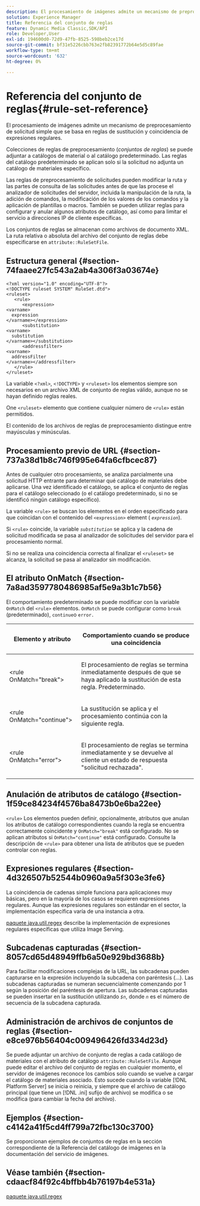 ```yaml
---
description: El procesamiento de imágenes admite un mecanismo de preprocesamiento de solicitud simple que se basa en reglas de sustitución y coincidencia de expresiones regulares.
solution: Experience Manager
title: Referencia del conjunto de reglas
feature: Dynamic Media Classic,SDK/API
role: Developer,User
exl-id: 194600d0-72d9-47fb-8525-598beb2ce17d
source-git-commit: bf31e5226cbb763e2fb82391772b64e5d5c89fae
workflow-type: tm+mt
source-wordcount: '632'
ht-degree: 0%

---
```


# Referencia del conjunto de reglas{#rule-set-reference}

El procesamiento de imágenes admite un mecanismo de preprocesamiento de solicitud simple que se basa en reglas de sustitución y coincidencia de expresiones regulares.

<!--<a id="section_F44601A65CE1451EAD0A449C66B773CC"></a>-->

Colecciones de reglas de preprocesamiento (*conjuntos de reglas*) se puede adjuntar a catálogos de material o al catálogo predeterminado. Las reglas del catálogo predeterminado se aplican solo si la solicitud no adjunta un catálogo de materiales específico.

Las reglas de preprocesamiento de solicitudes pueden modificar la ruta y las partes de consulta de las solicitudes antes de que las procese el analizador de solicitudes del servidor, incluida la manipulación de la ruta, la adición de comandos, la modificación de los valores de los comandos y la aplicación de plantillas o macros. También se pueden utilizar reglas para configurar y anular algunos atributos de catálogo, así como para limitar el servicio a direcciones IP de cliente específicas.

Los conjuntos de reglas se almacenan como archivos de documento XML. La ruta relativa o absoluta del archivo del conjunto de reglas debe especificarse en `attribute::RuleSetFile`.

## Estructura general {#section-74faaee27fc543a2ab4a306f3a03674e}

```
<?xml version="1.0" encoding="UTF-8"?>
<!DOCTYPE ruleset SYSTEM" RuleSet.dtd">
<ruleset>
   <rule>
      <expression>
<varname>
  expression
</varname></expression>
      <substitution>
<varname>
  substitution
</varname></substitution>
      <addressfilter>
<varname>
  addressFilter
</varname></addressfilter>
   </rule>
</ruleset>
```

La variable `<?xml>`, `<!DOCTYPE>` y `<ruleset>` los elementos siempre son necesarios en un archivo XML de conjunto de reglas válido, aunque no se hayan definido reglas reales.

One `<ruleset>` elemento que contiene cualquier número de `<rule>` están permitidos.

El contenido de los archivos de reglas de preprocesamiento distingue entre mayúsculas y minúsculas.

## Procesamiento previo de URL {#section-737a38d1b8c746f995e64fa6cfbcec87}

Antes de cualquier otro procesamiento, se analiza parcialmente una solicitud HTTP entrante para determinar qué catálogo de materiales debe aplicarse. Una vez identificado el catálogo, se aplica el conjunto de reglas para el catálogo seleccionado (o el catálogo predeterminado, si no se identificó ningún catálogo específico).

La variable `<rule>` se buscan los elementos en el orden especificado para que coincidan con el contenido del `<expression>` element ( *`expression`*).

Si `<rule>` coincide, la variable *`substitution`* se aplica y la cadena de solicitud modificada se pasa al analizador de solicitudes del servidor para el procesamiento normal.

Si no se realiza una coincidencia correcta al finalizar el `<ruleset>` se alcanza, la solicitud se pasa al analizador sin modificación.

## El atributo OnMatch {#section-7a8ad3597780486985af5e9a3b1c7b56}

El comportamiento predeterminado se puede modificar con la variable `OnMatch` del `<rule>` elementos. `OnMatch` se puede configurar como `break` (predeterminado), `continue`o `error.`

<table id="table_4CABF55B33854A128D5F326B31C6C397"> 
 <thead> 
  <tr> 
   <th colname="col1" class="entry"> <p>Elemento y atributo </p> </th> 
   <th colname="col2" class="entry"> <p>Comportamiento cuando se produce una coincidencia </p> </th> 
  </tr> 
 </thead>
 <tbody> 
  <tr> 
   <td colname="col1"> <p><span class="codeph"> &lt;rule OnMatch="break"&gt;</span> </p> </td> 
   <td colname="col2"> <p>El procesamiento de reglas se termina inmediatamente después de que se haya aplicado la sustitución de esta regla. Predeterminado. </p> </td> 
  </tr> 
  <tr> 
   <td colname="col1"> <p><span class="codeph"> &lt;rule OnMatch="continue"&gt;</span> </p> </td> 
   <td colname="col2"> <p>La sustitución se aplica y el procesamiento continúa con la siguiente regla. </p> </td> 
  </tr> 
  <tr> 
   <td colname="col1"> <p><span class="codeph"> &lt;rule OnMatch="error"&gt;</span> </p> </td> 
   <td colname="col2"> <p>El procesamiento de reglas se termina inmediatamente y se devuelve al cliente un estado de respuesta "solicitud rechazada". </p> </td> 
  </tr> 
 </tbody> 
</table>

## Anulación de atributos de catálogo {#section-1f59ce84234f4576ba8473b0e6ba22ee}

`<rule>` Los elementos pueden definir, opcionalmente, atributos que anulan los atributos de catálogo correspondientes cuando la regla se encuentra correctamente coincidente y `OnMatch="break"` está configurado. No se aplican atributos si `OnMatch="continue"` está configurado. Consulte la descripción de `<rule>` para obtener una lista de atributos que se pueden controlar con reglas.

## Expresiones regulares {#section-4d326507b52544b0960a9a5f303e3fe6}

La coincidencia de cadenas simple funciona para aplicaciones muy básicas, pero en la mayoría de los casos se requieren expresiones regulares. Aunque las expresiones regulares son estándar en el sector, la implementación específica varía de una instancia a otra.

[paquete java.util.regex](https://www2.cs.duke.edu/csed/java/jdk1.4.2/docs/api/) describe la implementación de expresiones regulares específicas que utiliza Image Serving.

## Subcadenas capturadas {#section-8057cd65d48949ffb6a50e929bd3688b}

Para facilitar modificaciones complejas de la URL, las subcadenas pueden capturarse en la expresión incluyendo la subcadena con paréntesis (...). Las subcadenas capturadas se numeran secuencialmente comenzando por 1 según la posición del paréntesis de apertura. Las subcadenas capturadas se pueden insertar en la sustitución utilizando *`$n`*, donde *`n`* es el número de secuencia de la subcadena capturada.

## Administración de archivos de conjuntos de reglas {#section-e8ce976b56404c009496426fd334d23d}

Se puede adjuntar un archivo de conjunto de reglas a cada catálogo de materiales con el atributo de catálogo `attribute::RuleSetFile`. Aunque puede editar el archivo del conjunto de reglas en cualquier momento, el servidor de imágenes reconoce los cambios solo cuando se vuelve a cargar el catálogo de materiales asociado. Esto sucede cuando la variable [!DNL Platform Server] se inicia o reinicia, y siempre que el archivo de catálogo principal (que tiene un [!DNL .ini] sufijo de archivo) se modifica o se modifica (para cambiar la fecha del archivo).

## Ejemplos {#section-c4142a41f5cd4ff799a72fbc130c3700}

Se proporcionan ejemplos de conjuntos de reglas en la sección correspondiente de la Referencia del catálogo de imágenes en la documentación del servicio de imágenes.

## Véase también {#section-cdaacf84f92c4bffbb4b76197b4e531a}

[paquete java.util.regex](https://www2.cs.duke.edu/csed/java/jdk1.4.2/docs/api/)
